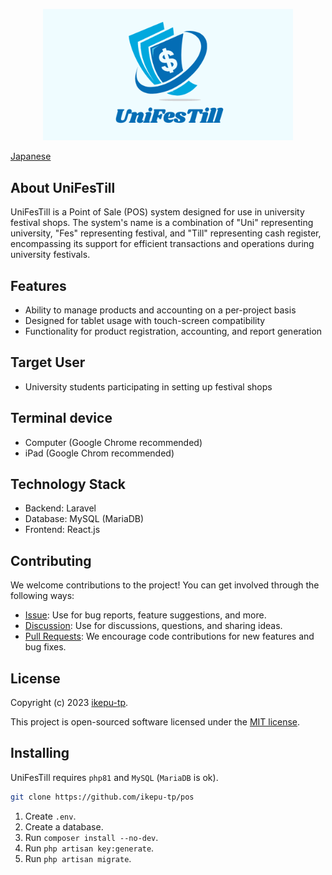 <p align="center">
<img src="./public/assets/img/logo.png" width="400" alt="UniFesTill Logo">
</p>

[Japanese](./README-ja.md)

## About UniFesTill

UniFesTill is a Point of Sale (POS) system designed for use in university festival shops.
The system's name is a combination of "Uni" representing university, "Fes" representing festival, and "Till" representing cash register, encompassing its support for efficient transactions and operations during university festivals.

## Features

- Ability to manage products and accounting on a per-project basis
- Designed for tablet usage with touch-screen compatibility
- Functionality for product registration, accounting, and report generation

## Target User

- University students participating in setting up festival shops

## Terminal device

- Computer (Google Chrome recommended)
- iPad (Google Chrom recommended)

## Technology Stack

- Backend: Laravel
- Database: MySQL (MariaDB)
- Frontend: React.js

## Contributing

We welcome contributions to the project! You can get involved through the following ways:

- [Issue](https://github.com/ikepu-tp/unifestill/issues): Use for bug reports, feature suggestions, and more.
- [Discussion](https://github.com/ikepu-tp/unifestill/discussions): Use for discussions, questions, and sharing ideas.
- [Pull Requests](https://github.com/ikepu-tp/unifestill/pulls): We encourage code contributions for new features and bug fixes.

## License

Copyright (c) 2023 [ikepu-tp](https://github.com/ikepu-tp).

This project is open-sourced software licensed under the [MIT license](https://github.com/ikepu-tp/unifestill/blob/a360d012bc517f9c633f3cf034c13e32dc340150/LICENSE).

## Installing

UniFesTill requires `php81` and `MySQL` (`MariaDB` is ok).

```bash
git clone https://github.com/ikepu-tp/pos
```

1. Create `.env`.
2. Create a database.
3. Run `composer install --no-dev`.
4. Run `php artisan key:generate`.
5. Run `php artisan migrate`.
